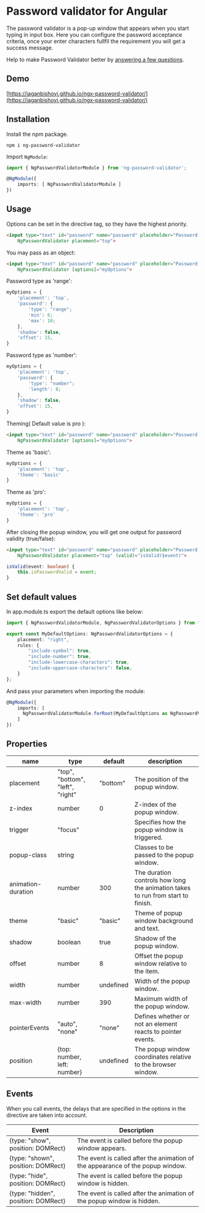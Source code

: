 # Password validator for Angular

The password validator is a pop-up window that appears when you start typing in input box. Here you can configure the password acceptance criteria, once your enter characters fullfil the requirement you will get a success message.

Help to make Password Validator better by [answering a few questions](https://forms.gle/P5KKhEsr91N85oWE9).

## Demo
[https://jaganbishoyi.github.io/ngx-password-validator/](https://jaganbishoyi.github.io/ngx-password-validator/)

## Installation

Install the npm package.

    npm i ng-password-validator

Import `NgModule`:

```ts
import { NgPasswordValidatorModule } from 'ng-password-validator';

@NgModule({
    imports: [ NgPasswordValidatorModule ]
})
```

## Usage

Options can be set in the directive tag, so they have the highest priority.

```html
<input type="text" id="password" name="password" placeholder="Password.."
    NgPasswordValidator placement="top">
```

You may pass as an object:

```html
<input type="text" id="password" name="password" placeholder="Password.."
    NgPasswordValidator [options]="myOptions">
```
Password type as 'range':
```ts
myOptions = {
    'placement': 'top',
    'password': {
        'type': "range";
        'min': 6;
        'max': 10;
    },
    'shadow': false,
    'offset': 15,
}
```
Password type as 'number':
```ts
myOptions = {
    'placement': 'top',
    'password': {
        'type': "number";
        'length': 8;
    },
    'shadow': false,
    'offset': 15,
}
```

Theming( Default value is pro ):

```html
<input type="text" id="password" name="password" placeholder="Password.."
    NgPasswordValidator [options]="myOptions">
```
Theme as 'basic':
```ts
myOptions = {
    'placement': 'top',
    'theme': 'basic'
}
```
Theme as 'pro':
```ts
myOptions = {
    'placement': 'top',
    'theme': 'pro'
}
```

After closing the popup window, you will get one output for password validity (true/false):

```html
<input type="text" id="password" name="password" placeholder="Password.."
    NgPasswordValidator placement="top" (valid)="isValid($event)">
```
```ts
isValid(event: boolean) {
    this.isPasswordValid = event;
}
```

## Set default values

In app.module.ts export the default options like below:
```ts
import { NgPasswordValidatorModule, NgPasswordValidatorOptions } from "ng-password-validator";

export const MyDefaultOptions: NgPasswordValidatorOptions = {
    placement: "right",
    rules: {
        "include-symbol": true,
        "include-number": true,
        "include-lowercase-characters": true,
        "include-uppercase-characters": false,
    }
};
```

And pass your parameters when importing the module:
```ts
@NgModule({
    imports: [
      NgPasswordValidatorModule.forRoot(MyDefaultOptions as NgPasswordValidatorOptions)
    ]
})
```

## Properties

| name               | type                             | default   | description                                                                     |
| ------------------ | -------------------------------- | --------- | ------------------------------------------------------------------------------- |
| placement          | "top", "bottom", "left", "right" | "bottom"  | The position of the popup window.                                               |
| z-index            | number                           | 0         | Z-index of the popup window.                                                    |
| trigger            | "focus"                          |           | Specifies how the popup window is triggered.                                    |
| popup-class        | string                           |           | Classes to be passed to the popup window.                                       |
| animation-duration | number                           | 300       | The duration controls how long the animation takes to run from start to finish. |
| theme              | "basic"                          | "basic"   | Theme of popup window background and text.                                      |
| shadow             | boolean                          | true      | Shadow of the popup window.                                                     |
| offset             | number                           | 8         | Offset the popup window relative to the item.                                   |
| width              | number                           | undefined | Width of the popup window.                                                      |
| max-width          | number                           | 390       | Maximum width of the popup window.                                              |
| pointerEvents      | "auto", "none"                   | "none"    | Defines whether or not an element reacts to pointer events.                     |
| position           | {top: number, left: number}      | undefined | The popup window coordinates relative to the browser window.                    |


## Events

When you call events, the delays that are specified in the options in the directive are taken into account.

| Event                               | Description                                                                    |
| ----------------------------------- | ------------------------------------------------------------------------------ |
| {type: "show", position: DOMRect}   | The event is called before the popup window appears.                           |
| {type: "shown", position: DOMRect}  | The event is called after the animation of the appearance of the popup window. |
| {type: "hide", position: DOMRect}   | The event is called before the popup window is hidden.                         |
| {type: "hidden", position: DOMRect} | The event is called after the animation of the popup window is hidden.         |
